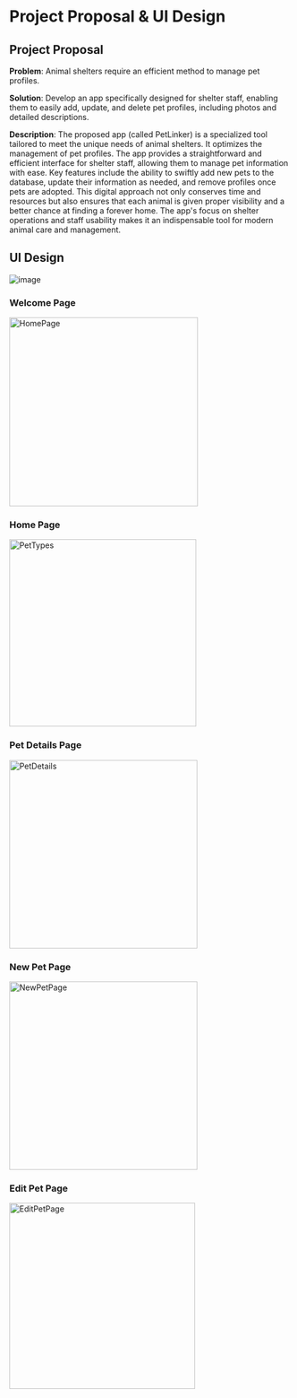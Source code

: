 # Project Proposal & UI Design

## Project Proposal ##

**Problem**: Animal shelters require an efficient method to manage pet profiles.

**Solution**: Develop an app specifically designed for shelter staff, enabling them to easily add, update, and delete pet profiles, including photos and detailed descriptions.

**Description**: The proposed app (called PetLinker) is a specialized tool tailored to meet the unique needs of animal shelters. It optimizes the management of pet profiles. The app provides a straightforward and efficient interface for shelter staff, allowing them to manage pet information with ease. Key features include the ability to swiftly add new pets to the database, update their information as needed, and remove profiles once pets are adopted. This digital approach not only conserves time and resources but also ensures that each animal is given proper visibility and a better chance at finding a forever home. The app's focus on shelter operations and staff usability makes it an indispensable tool for modern animal care and management.

## UI Design ##

![image](https://github.com/MinseokBUZZ/PetLinker/assets/91091267/2bda971c-b77e-4701-99a1-757a277f95ac)

### Welcome Page ###
<img width="337" alt="HomePage" src="https://github.com/MinseokBUZZ/PetLinker/assets/91091267/6a4bec7d-d425-4927-94b0-7d47513689ab">

### Home Page ###
<img width="334" alt="PetTypes" src="https://github.com/MinseokBUZZ/PetLinker/assets/91091267/d2bb6459-ab4c-44d3-bd18-7f318c8984c9">

### Pet Details Page ###
<img width="336" alt="PetDetails" src="https://github.com/MinseokBUZZ/PetLinker/assets/91091267/00d2825a-e579-45ef-bf4e-b2b0f25a1ff8">

### New Pet Page ###
<img width="336" alt="NewPetPage" src="https://github.com/MinseokBUZZ/PetLinker/assets/91091267/73ef33a7-760e-4ce0-900c-c66e7c4d145e">

### Edit Pet Page ###
<img width="332" alt="EditPetPage" src="https://github.com/MinseokBUZZ/PetLinker/assets/91091267/1f4ec6b5-0c67-47af-b0e3-0ba43ba677fd">






